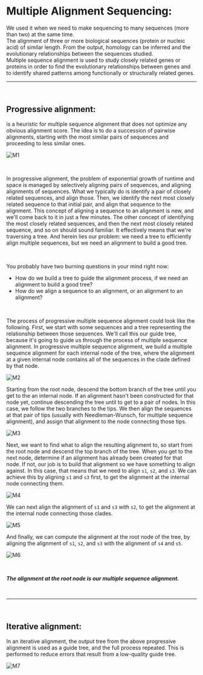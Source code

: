# Multiple Alignment Sequencing:

We used it when we need to make sequencing to many sequences (more than two) at the same time.
<br />
The alignment of three or more biological sequences (protein or nucleic acid) of similar length. From the output, homology can be inferred and the evolutionary relationships between the sequences studied.
<br />
Multiple sequence alignment is used to study closely related genes or proteins in order to find the evolutionary relationships between genes and to identify shared patterns among functionally or structurally related genes.

---
<br />

## Progressive alignment:

is a heuristic for multiple sequence alignment that does not optimize any obvious alignment score. The idea is to do a succession of pairwise alignments, starting with the most similar pairs of sequences and proceeding to less similar ones.

![M1](pngs/M1.jpg)

<br />

In progressive alignment, the problem of exponential growth of runtime and space is managed by selectively aligning pairs of sequences, and aligning alignments of sequences. What we typically do is identify a pair of closely related sequences, and align those. Then, we identify the next most closely related sequence to that initial pair, and align that sequence to the alignment. This concept of aligning a sequence to an alignment is new, and we'll come back to it in just a few minutes. The other concept of identifying the most closely related sequences, and then the next most closely related sequence, and so on should sound familiar. It effectively means that we're traversing a tree. And herein lies our problem: we need a tree to efficiently align multiple sequences, but we need an alignment to build a good tree.

<br />

You probably have two burning questions in your mind right now:

- How do we build a tree to guide the alignment process, if we need an alignment to build a good tree?
- How do we align a sequence to an alignment, or an alignment to an alignment?

<br />

The process of progressive multiple sequence alignment could look like the following. First, we start with some sequences and a tree representing the relationship between those sequences. We'll call this our guide tree, because it's going to guide us through the process of multiple sequence alignment. In progressive multiple sequence alignment, we build a multiple sequence alignment for each internal node of the tree, where the alignment at a given internal node contains all of the sequences in the clade defined by that node.

![M2](pngs/M2.png)


Starting from the root node, descend the bottom branch of the tree until you get to the an internal node. If an alignment hasn't been constructed for that node yet, continue descending the tree until to get to a pair of nodes. In this case, we follow the two branches to the tips. We then align the sequences at that pair of tips (usually with Needleman-Wunsch, for multiple sequence alignment), and assign that alignment to the node connecting those tips.

![M3](pngs/M3.png)

Next, we want to find what to align the resulting alignment to, so start from the root node and descend the top branch of the tree. When you get to the next node, determine if an alignment has already been created for that node. If not, our job is to build that alignment so we have something to align against. In this case, that means that we need to align `s1`, `s2`, and `s3`. We can achieve this by aligning `s1` and `s3` first, to get the alignment at the internal node connecting them.

![M4](pngs/M4.png)

We can next align the alignment of `s1` and `s3` with `s2`, to get the alignment at the internal node connecting those clades.

![M5](pngs/M5.png)

And finally, we can compute the alignment at the root node of the tree, by aligning the alignment of `s1`, `s2`, and `s3` with the alignment of `s4` and `s5`.

![M6](pngs/M6.png)

<br />

***The alignment at the root node is our multiple sequence alignment.***

<br />

---

<br />

## Iterative alignment:
In an iterative alignment, the output tree from the above progressive alignment is used as a guide tree, and the full process repeated. This is performed to reduce errors that result from a low-quality guide tree.

![M7](pngs/M7.jpg)
